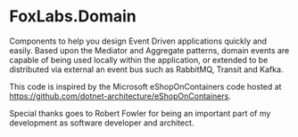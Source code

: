# FoxLabs.Domain
Components to help you design Event Driven applications quickly and easily. Based upon the Mediator and Aggregate patterns, domain events are capable of being used locally within the application, or extended to be distributed via external an event bus such as RabbitMQ, Transit and Kafka.

This code is inspired by the Microsoft eShopOnContainers code hosted at https://github.com/dotnet-architecture/eShopOnContainers.

Special thanks goes to Robert Fowler for being an important part of my development as software developer and architect.